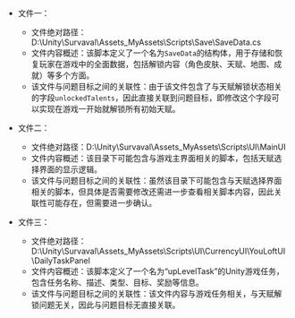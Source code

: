 * 文件一：
    * 文件绝对路径：D:\Unity\Survaval\Assets\_MyAssets\Scripts\Save\SaveData.cs
    * 文件内容概述：该脚本定义了一个名为`SaveData`的结构体，用于存储和恢复玩家在游戏中的全面数据，包括解锁内容（角色皮肤、天赋、地图、成就）等多个方面。
    * 该文件与问题目标之间的关联性：由于该文件包含了与天赋解锁状态相关的字段`unlockedTalents`，因此直接关联到问题目标，即修改这个字段可以实现在游戏一开始就解锁所有初始天赋。

* 文件二：
    * 文件绝对路径：D:\Unity\Survaval\Assets\_MyAssets\Scripts\UI\MainUI
    * 文件内容概述：该目录下可能包含与游戏主界面相关的脚本，包括天赋选择界面的显示逻辑。
    * 该文件与问题目标之间的关联性：虽然该目录下可能包含与天赋选择界面相关的脚本，但具体是否需要修改还需进一步查看相关脚本内容，因此关联性可能存在，但需要进一步确认。

* 文件三：
    * 文件绝对路径：D:\Unity\Survaval\Assets\_MyAssets\Scripts\UI\CurrencyUI\YouLoftUI\DailyTaskPanel
    * 文件内容概述：该脚本定义了一个名为“upLevelTask”的Unity游戏任务，包含任务名称、描述、类型、目标、奖励等信息。
    * 该文件与问题目标之间的关联性：该文件内容与游戏任务相关，与天赋解锁问题无关，因此与问题目标无直接关联。